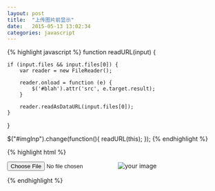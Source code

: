 ```yaml
---
layout: post
title:  "上传图片前显示"
date:   2015-05-13 13:02:34
categories: javascript
---
```


{% highlight javascript %}
function readURL(input) {

    if (input.files && input.files[0]) {
        var reader = new FileReader();

        reader.onload = function (e) {
            $('#blah').attr('src', e.target.result);
        }

        reader.readAsDataURL(input.files[0]);
    }
}

$("#imgInp").change(function(){
    readURL(this);
});
{% endhighlight %}

{% highlight html %}
<form id="form1" runat="server">
    <input type='file' id="imgInp" />
    <img id="blah" src="" alt="your image" />
</form>
{% endhighlight %}
